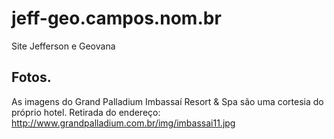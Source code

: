 jeff-geo.campos.nom.br
======================

Site Jefferson e Geovana

## Fotos.

As imagens do Grand Palladium Imbassaí Resort & Spa são uma cortesia do próprio hotel. Retirada do endereço: http://www.grandpalladium.com.br/img/imbassai11.jpg
